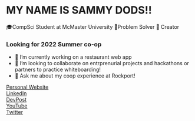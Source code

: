 # MY NAME IS SAMMY DODS!!
🎓CompSci Student at McMaster University
🤔Problem Solver
👾 Creator

### Looking for 2022 Summer co-op

- 🌱 I’m currently working on a restaurant web app
- 👯 I’m looking to collaborate on entrprenurial projects and hackathons or partners to practice whiteboarding!
- 💬 Ask me about my coop experience at Rockport!

[Personal Website](https://sammysdods.me)  
[LinkedIn](https://www.linkedin.com/in/sammy-dods/)  
[DevPost](https://devpost.com/sammysdods?ref_content=user-portfolio&ref_feature=portfolio&ref_medium=global-nav)  
[YouTube](https://www.youtube.com/channel/UC1CqjViOyCFJWbhUZsxqq1Q)  
[Twitter](https://twitter.com/Sammy_Dods)  
